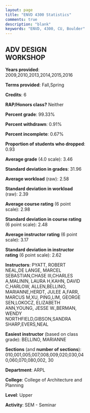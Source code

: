 ```yaml
---
layout: page
title: "ENVD 4300 Statistics"
comments: true
description: "blank"
keywords: "ENVD, 4300, CU, Boulder"
--- 
```

<head>
<script src="https://ajax.googleapis.com/ajax/libs/jquery/2.1.3/jquery.min.js"></script>
<script src="https://dl.dropboxusercontent.com/s/pc42nxpaw1ea4o9/highcharts.js?dl=0"></script>
<!-- <script src="../assets/js/highcharts.js"></script> -->
<style type="text/css">@font-face {
	font-family: "Bebas Neue";
	src: url(https://www.filehosting.org/file/details/544349/BebasNeue%20Regular.otf) format("opentype");
	}
	h1.Bebas { 
		font-family: "Bebas Neue", Verdana, Tahoma;
	}
</style>
</head>
<body>
	<div id="container" style="float: right; width: 45%; height: 88%; margin-left: 2.5%; margin-right: 2.5%;"></div>
	<script language="JavaScript">
		$(document).ready(function() {
		var chart = {type: 'column'};
		var title = {text: 'Grade Distribution'};
		var xAxis = {categories: ['A','B','C','D','F'],crosshair: true};
		var yAxis = {min: 0,title: {text: 'Percentage'}};
		var tooltip = {headerFormat: '<center><b><span style="font-size:20px">{point.key}</span></b></center>',
		               pointFormat: '<td style="padding:0"><b>{point.y:.1f}%</b></td>',
		               footerFormat: '</table>',shared: true,useHTML: true};
		var plotOptions = {column: {pointPadding: 0.0,borderWidth: 0}};  
		var credits = {enabled: false};var series= [{name: 'Percent',data: [56.84,37.5,4.25,0.47,0.94,]}];
		var json = {};
		json.chart = chart;
		json.title = title;
		json.tooltip = tooltip;
		json.xAxis = xAxis;
		json.yAxis = yAxis;  
		json.series = series;
		json.plotOptions = plotOptions;  
		json.credits = credits;
		$('#container').highcharts(json);
	});
	</script>
</body>
			   
## ADV DESIGN WORKSHOP

**Years provided**: 2009,2010,2013,2014,2015,2016

**Terms provided**: Fall,Spring

**Credits**: 6

**RAP/Honors class?** Neither

**Percent grade**: 99.33%

**Percent withdrawn**: 0.91%

**Percent incomplete**: 0.67%

**Proportion of students who dropped**: 0.93

**Average grade** (4.0 scale): 3.46

**Standard deviation in grades**: 31.96

**Average workload** (raw): 2.58

**Standard deviation in workload** (raw): 2.39

**Average course rating** (6 point scale): 2.98

**Standard deviation in course rating** (6 point scale): 2.48

**Average instructor rating** (6 point scale): 3.17

**Standard deviation in instructor rating** (6 point scale): 2.62

**Instructors**: PYATT, ROBERT NEAL,DE LANGE, MARCEL SEBASTIAN,CHASE III,CHARLES A,MALININ, LAURA H,KAHN, DAVID C,HARLOW, ALLEN,BELLINO, MARIANNE,HERDT, JULEE A,FARR, MARCUS M,XU, PING,LIM, GEORGE SEN,LOKOCZ, ELIZABETH ANN,YOUNG, JESSE W.,BERMAN, WENDY NORTHFIELD,GIBSON,SANDRA SHARP,EVERS,NEAL

**Easiest instructor** (based on class grade): BELLINO, MARIANNE

**Sections** (and **number of sections**): 010,001,005,007,008,009,020,030,040,060,070,080,002, 30

**Department**: ARPL

**College**: College of Architecture and Planning

**Level**: Upper

**Activity**: SEM - Seminar